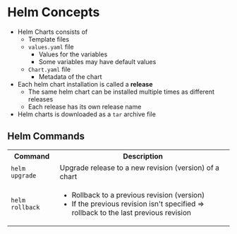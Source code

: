 # Helm Concepts

* Helm Charts consists of
  * Template files
  * `values.yaml` file
    * Values for the variables
    * Some variables may have default values
  * `Chart.yaml` file
    * Metadata of the chart
* Each helm chart installation is called a **release**
  * The same helm chart can be installed multiple times as different releases
  * Each release has its own release name
* Helm charts is downloaded as a `tar` archive file

## Helm Commands

<table>
<tr>
<th>Command</th>
<th>Description</th>
</tr>

<tr>
<td><code>helm upgrade</code></td>
<td>Upgrade release to a new revision (version) of a chart</td>
</tr>

<tr>
<td><code>helm rollback</code></td>
<td>
<ul>
<li>Rollback to a previous revision (version) </li>
<li>If the previous revision isn't specified => rollback to the last previous revision</li>
</ul>
</td>
</tr>
</table>